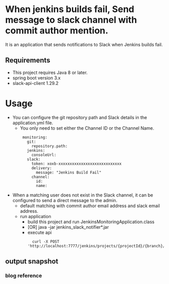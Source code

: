 # When jenkins builds fail, Send message to slack channel with commit author mention.

It is an application that sends notifications to Slack when Jenkins builds fail.

## Requirements

* This project requires Java 8 or later.
* spring boot version 3.x
* slack-api-client 1.29.2

# Usage

* You can configure the git repository path and Slack details in the application.yml file.
  * You only need to set either the Channel ID or the Channel Name.
     ```
      monitoring:
        git:
          repository.path:
        jenkins:
          consoleUrl:
        slack:
          token: xoxb-xxxxxxxxxxxxxxxxxxxxxxxxxxxx
          delivery:
            message: "Jenkins Build Fail"
          channel:
            id:
            name:
      ```
* When a matching user does not exist in the Slack channel, it can be configured to send a direct message to the admin.
  * default matching with commit author email address and slack email address.
  * run application
      * build this project and run JenkinsMonitoringApplication.class
      * [OR] java -jar jenkins_slack_notifier*.jar
      * execute api
        ```
          curl -X POST 'http://localhost:7777/jenkins/projects/{projectId}/{branch}/alarm'
        ```

## output snapshot

### blog reference


